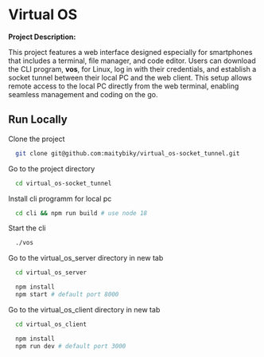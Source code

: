 # Virtual OS

**Project Description:**

This project features a web interface designed especially for smartphones that includes a terminal, file manager, and code editor. Users can download the CLI program, **vos**, for Linux, log in with their credentials, and establish a socket tunnel between their local PC and the web client. This setup allows remote access to the local PC directly from the web terminal, enabling seamless management and coding on the go.

## Run Locally

Clone the project

```bash
  git clone git@github.com:maitybiky/virtual_os-socket_tunnel.git
```

Go to the project directory

```bash
  cd virtual_os-socket_tunnel
```

Install cli programm for local pc

```bash
  cd cli && npm run build # use node 18
```

Start the cli

```bash
  ./vos
```

Go to the virtual_os_server directory in new tab

```bash
  cd virtual_os_server
```

```bash
  npm install
  npm start # default port 8000
```

Go to the virtual_os_client directory in new tab

```bash
  cd virtual_os_client
```

```bash
  npm install
  npm run dev # default port 3000
```
